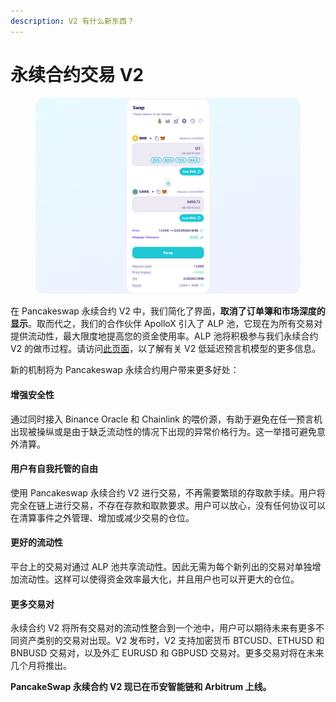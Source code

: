 ```yaml
---
description: V2 有什么新东西？
---
```


# 永续合约交易 V2

<figure><img src="../../../.gitbook/assets/image (211).png" alt=""><figcaption></figcaption></figure>

在 Pancakeswap 永续合约 V2 中，我们简化了界面，**取消了订单簿和市场深度的显示**。取而代之，我们的合作伙伴 ApolloX 引入了 ALP 池，它现在为所有交易对提供流动性，最大限度地提高您的资金使用率。ALP 池将积极参与我们永续合约 V2 的做市过程。请访问[此页面](https://apollox-finance.gitbook.io/apollox-finance/welcome/trading-on-v2/powered-by-binance-oracle-and-chainlink)，以了解有关 V2 低延迟预言机模型的更多信息。&#x20;

新的机制将为 Pancakeswap 永续合约用户带来更多好处：

#### 增强安全性&#x20;

通过同时接入 Binance Oracle 和 Chainlink 的喂价源，有助于避免在任一预言机出现被操纵或是由于缺乏流动性的情况下出现的异常价格行为。这一举措可避免意外清算。&#x20;

#### 用户有自我托管的自由

使用 Pancakeswap 永续合约 V2 进行交易，不再需要繁琐的存取款手续。用户将完全在链上进行交易，不存在存款和取款要求。用户可以放心，没有任何协议可以在清算事件之外管理、增加或减少交易的仓位。

#### 更好的流动性&#x20;

平台上的交易对通过 ALP 池共享流动性。因此无需为每个新列出的交易对单独增加流动性。这样可以使得资金效率最大化，并且用户也可以开更大的仓位。&#x20;

#### 更多交易对

永续合约 V2 将所有交易对的流动性整合到一个池中，用户可以期待未来有更多不同资产类别的交易对出现。V2 发布时，V2 支持加密货币 BTCUSD、ETHUSD 和 BNBUSD 交易对，以及外汇 EURUSD 和 GBPUSD 交易对。更多交易对将在未来几个月将推出。

**PancakeSwap 永续合约 V2 现已在币安智能链和 Arbitrum 上线。**
